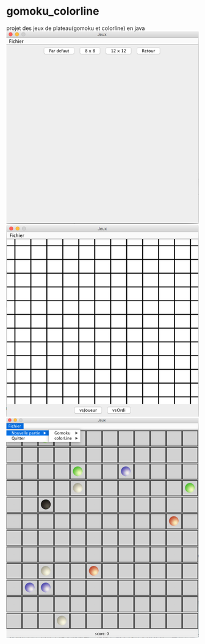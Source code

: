  # gomoku_colorline

projet des jeux de plateau(gomoku et colorline) en java
![](img00.png)
![](img01.png)
![](img02.png)
